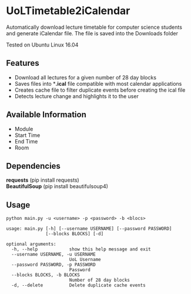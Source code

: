 # UoLTimetable2iCalendar
Automatically download lecture timetable for computer science students and generate iCalendar file.
The file is saved into the Downloads folder
<p>Tested on Ubuntu Linux 16.04</p>

## Features
* Download all lectures for a given number of 28 day blocks
* Saves files into ***.ical** file compatible with most calendar applications
* Creates cache file to filter duplicate events before creating the ical file
* Detects lecture change and highlights it to the user

## Available Information
* Module
* Start Time
* End Time
* Room

## Dependencies
**requests** (pip install requests)<br>
**BeautifulSoup** (pip install beautifulsoup4)

## Usage
```
python main.py -u <username> -p <password> -b <blocs>
```

```
usage: main.py [-h] [--username USERNAME] [--password PASSWORD]
               [--blocks BLOCKS] [-d]

optional arguments:
  -h, --help            show this help message and exit
  --username USERNAME, -u USERNAME
                        UoL Username
  --password PASSWORD, -p PASSWORD
                        Password
  --blocks BLOCKS, -b BLOCKS
                        Number of 28 day blocks
  -d, --delete          Delete duplicate cache events
```
